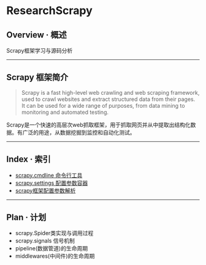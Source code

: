 # ResearchScrapy

## Overview · 概述
Scrapy框架学习与源码分析

--------------------------------------------------
## Scrapy 框架简介
> Scrapy is a fast high-level web crawling and web scraping framework, used to crawl websites and extract structured data from their pages. It can be used for a wide range of purposes, from data mining to monitoring and automated testing.

Scrapy是一个快速的高层次web抓取框架，用于抓取网页并从中提取出结构化数据。有广泛的用途，从数据挖掘到监控和自动化测试。

--------------------------------------------------
## Index · 索引
* [scrapy.cmdline 命令行工具](./scrapy.cmdline%20%E5%91%BD%E4%BB%A4%E8%A1%8C%E5%B7%A5%E5%85%B7/note.md)
* [scrapy.settings 配置参数容器](./scrapy.settings%20%E9%85%8D%E7%BD%AE%E5%8F%82%E6%95%B0%E5%AE%B9%E5%99%A8/note.md)
* [scrapy框架配置参数解析](./scrapy%E6%A1%86%E6%9E%B6%E9%85%8D%E7%BD%AE%E5%8F%82%E6%95%B0%E8%A7%A3%E6%9E%90/note.md)

--------------------------------------------------
## Plan · 计划
* scrapy.Spider类实现与调用过程
* scrapy.signals 信号机制
* pipeline(数据管道)的生命周期
* middlewares(中间件)的生命周期
